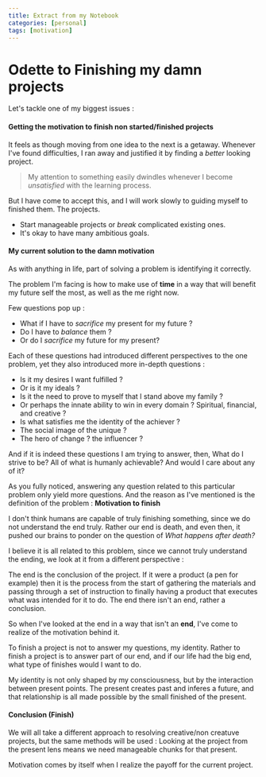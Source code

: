 ```yaml
---
title: Extract from my Notebook 
categories: [personal]
tags: [motivation]
---
```


# Odette to Finishing my damn projects

Let's tackle one of my biggest issues :

#### Getting the motivation to finish non started/finished projects

It feels as though moving from one idea to the next is a getaway. Whenever I've found difficulties, I ran away and justified it by finding a *better* looking project.

> My attention to something easily dwindles whenever I become *unsatisfied* with the learning process.

But I have come to accept this, and I will work slowly to guiding myself to finished them. The projects.

- Start manageable projects or *break* complicated existing ones.
- It's okay to have many ambitious goals.

#### My current solution to the damn motivation

As with anything in life, part of solving a problem is identifying it correctly.

The problem I'm facing is how to make use of **time** in a way that will benefit my future self the most, as well as the me right now.

Few questions pop up :

- What if I have to *sacrifice* my present for my future ?
- Do I have to *balance* them ?
- Or do I *sacrifice* my future for my present?

Each of these questions had introduced different perspectives to the one problem, yet they also introduced more in-depth questions :

- Is it my desires I want fulfilled ?
- Or is it my ideals ?
- Is it the need to prove to myself that I stand above my family ? 
- Or perhaps the innate ability to win in every domain ? Spiritual, financial, and creative ?
- Is what satisfies me the identity of the achiever ?
- The social image of the unique ?
- The hero of change ? the influencer ?

And if it is indeed these questions I am trying to answer, then, What do I strive to be? All of what is humanly achievable? And would I care about any of it?

As you fully noticed, answering any question related to this particular problem only yield more questions. And the reason as I've mentioned is the definition of the problem : **Motivation to finish**

I don't think humans are capable of truly finishing something, since we do not understand the end truly. Rather our end is death, and even then, it pushed our brains to ponder on the question of *What happens after death?*

I believe it is all related to this problem, since we cannot truly understand the ending, we look at it from a different perspective :

The end is the conclusion of the project. If it were a product (a pen for example) then it is the process from the start of gathering the materials and passing through a set of instruction to finally having a product that executes what was intended for it to do. The end there isn't an end, rather a conclusion.

So when I've looked at the end in a way that isn't an **end**, I've come to realize of the motivation behind it. 

To finish a project is not to answer my questions, my identity. Rather to finish a project is to answer part of our end, and if our life had the big end, what type of finishes would I want to do. 

My identity is not only shaped by my consciousness, but by the interaction between present points. The present creates past and inferes a future, and that relationship is all made possible by the small finished of the present.

#### Conclusion (Finish)

We will all take a different approach to resolving creative/non creatuve projects, but the same methods will be used : Looking at the project from the present lens means we need manageable chunks for that present.

Motivation comes by itself when I realize the payoff for the current project. 

